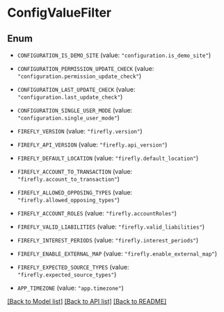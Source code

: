 # ConfigValueFilter

## Enum


* `CONFIGURATION_IS_DEMO_SITE` (value: `"configuration.is_demo_site"`)

* `CONFIGURATION_PERMISSION_UPDATE_CHECK` (value: `"configuration.permission_update_check"`)

* `CONFIGURATION_LAST_UPDATE_CHECK` (value: `"configuration.last_update_check"`)

* `CONFIGURATION_SINGLE_USER_MODE` (value: `"configuration.single_user_mode"`)

* `FIREFLY_VERSION` (value: `"firefly.version"`)

* `FIREFLY_API_VERSION` (value: `"firefly.api_version"`)

* `FIREFLY_DEFAULT_LOCATION` (value: `"firefly.default_location"`)

* `FIREFLY_ACCOUNT_TO_TRANSACTION` (value: `"firefly.account_to_transaction"`)

* `FIREFLY_ALLOWED_OPPOSING_TYPES` (value: `"firefly.allowed_opposing_types"`)

* `FIREFLY_ACCOUNT_ROLES` (value: `"firefly.accountRoles"`)

* `FIREFLY_VALID_LIABILITIES` (value: `"firefly.valid_liabilities"`)

* `FIREFLY_INTEREST_PERIODS` (value: `"firefly.interest_periods"`)

* `FIREFLY_ENABLE_EXTERNAL_MAP` (value: `"firefly.enable_external_map"`)

* `FIREFLY_EXPECTED_SOURCE_TYPES` (value: `"firefly.expected_source_types"`)

* `APP_TIMEZONE` (value: `"app.timezone"`)


[[Back to Model list]](../README.md#documentation-for-models) [[Back to API list]](../README.md#documentation-for-api-endpoints) [[Back to README]](../README.md)


